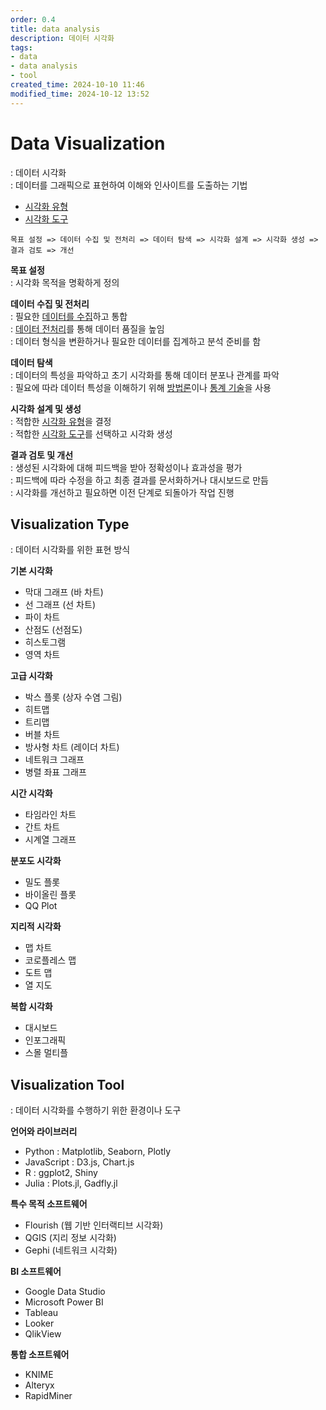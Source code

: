 ```yaml
---
order: 0.4
title: data analysis
description: 데이터 시각화
tags:
- data
- data analysis
- tool
created_time: 2024-10-10 11:46
modified_time: 2024-10-12 13:52
---
```


# Data Visualization
: 데이터 시각화  
: 데이터를 그래픽으로 표현하여 이해와 인사이트를 도출하는 기법  

- [시각화 유형](#visualization-type)
- [시각화 도구](#visualization-tool)


```
목표 설정 => 데이터 수집 및 전처리 => 데이터 탐색 => 시각화 설계 => 시각화 생성 => 결과 검토 => 개선
```

**목표 설정**  
: 시각화 목적을 명확하게 정의  

**데이터 수집 및 전처리**  
: 필요한 [데이터를 수집](../../data-collection/index.md)하고 통합  
: [데이터 전처리](../../data-preprocessing/index.md)를 통해 데이터 품질을 높임  
: 데이터 형식을 변환하거나 필요한 데이터를 집계하고 분석 준비를 함  

**데이터 탐색**  
: 데이터의 특성을 파악하고 초기 시각화를 통해 데이터 분포나 관계를 파악  
: 필요에 따라 데이터 특성을 이해하기 위해 [방법론](../method/index.md)이나 [통계 기술](../statistical/index.md)을 사용

**시각화 설계 및 생성**  
: 적합한 [시각화 유형](#visualization-type)을 결정   
: 적합한 [시각화 도구](#visualization-tool)를 선택하고 시각화 생성

**결과 검토 및 개선**  
: 생성된 시각화에 대해 피드백을 받아 정확성이나 효과성을 평가  
: 피드백에 따라 수정을 하고 최종 결과를 문서화하거나 대시보드로 만듬  
: 시각화를 개선하고 필요하면 이전 단계로 되돌아가 작업 진행  



## Visualization Type
: 데이터 시각화를 위한 표현 방식  

**기본 시각화**
- 막대 그래프 (바 차트)
- 선 그래프 (선 차트)
- 파이 차트
- 산점도 (선점도)
- 히스토그램
- 영역 차트

**고급 시각화**
- 박스 플롯 (상자 수염 그림)
- 히트맵
- 트리맵
- 버블 차트
- 방사형 차트 (레이더 차트)
- 네트워크 그래프 
- 병렬 좌표 그래프

**시간 시각화**
- 타임라인 차트
- 간트 차트
- 시계열 그래프

**분포도 시각화**
- 밀도 플롯
- 바이올린 플롯
- QQ Plot

**지리적 시각화**
- 맵 차트
- 코로플레스 맵
- 도트 맵
- 열 지도

**복합 시각화**
- 대시보드
- 인포그래픽
- 스몰 멀티플



## Visualization Tool
: 데이터 시각화를 수행하기 위한 환경이나 도구  

**언어와 라이브러리**
- Python : Matplotlib, Seaborn, Plotly
- JavaScript : D3.js, Chart.js
- R : ggplot2, Shiny
- Julia : Plots.jl, Gadfly.jl

**특수 목적 소프트웨어**
- Flourish (웹 기반 인터랙티브 시각화)
- QGIS (지리 정보 시각화)
- Gephi (네트워크 시각화)

**BI 소프트웨어**
- Google Data Studio
- Microsoft Power BI
- Tableau
- Looker
- QlikView

**통합 소프트웨어**
- KNIME
- Alteryx
- RapidMiner